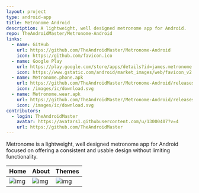 ```yaml
---
layout: project
type: android-app
title: Metronome Android
description: A lightweight, well designed metronome app for Android.
repo: TheAndroidMaster/Metronome-Android
links:
  - name: GitHub
    url: https://github.com/TheAndroidMaster/Metronome-Android
    icon: https://github.com/favicon.ico
  - name: Google Play
    url: https://play.google.com/store/apps/details?id=james.metronome
    icon: https://www.gstatic.com/android/market_images/web/favicon_v2.ico
  - name: Metronome.phone.apk
    url: https://github.com/TheAndroidMaster/Metronome-Android/releases/download/v1.7/Metronome.phone.apk
    icon: /images/ic/download.svg
  - name: Metronome.wear.apk
    url: https://github.com/TheAndroidMaster/Metronome-Android/releases/download/v1.7/Metronome.wear.apk
    icon: /images/ic/download.svg
contributors:
  - login: TheAndroidMaster
    avatar: https://avatars1.githubusercontent.com/u/13000407?v=4
    url: https://github.com/TheAndroidMaster
---
```


Metronome is a lightweight, well designed metronome app for Android focused on offering a consistent and usable design without limiting functionality.

|Home|About|Themes|
|--------|--------|--------|
|![img](https://theandroidmaster.github.io/apps/metronome/images/main.png)|![img](https://theandroidmaster.github.io/apps/metronome/images/about.png)|![img](https://theandroidmaster.github.io/apps/metronome/images/themes.png)|
